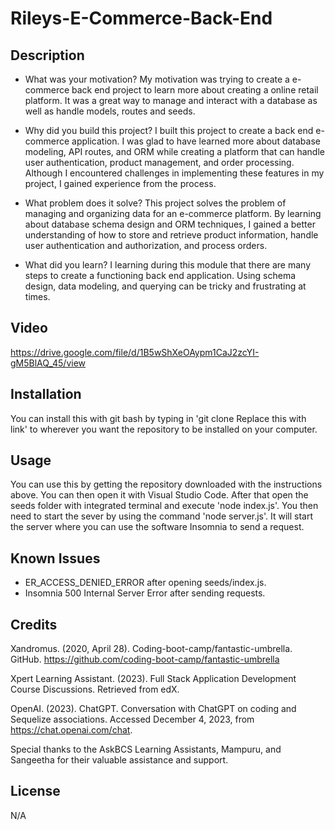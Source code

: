 # Rileys-E-Commerce-Back-End

## Description
- What was your motivation? My motivation was trying to create a e-commerce back end project to learn more about creating a online retail platform. It was a great way to manage and interact with a database as well as handle models, routes and seeds.

- Why did you build this project? I built this project to create a back end e-commerce application. I was glad to have learned more about database modeling, API routes, and ORM while creating a platform that can handle user authentication, product management, and order processing.  Although I encountered challenges in implementing these features in my project, I gained experience from the process.

- What problem does it solve? This project solves the problem of managing and organizing data for an e-commerce platform. By learning about database schema design and ORM techniques, I gained a better understanding of how to store and retrieve product information, handle user authentication and authorization, and process orders.

- What did you learn? I learning during this module that there are many steps to create a functioning back end application. Using schema design, data modeling, and querying can be tricky and frustrating at times. 

## Video
https://drive.google.com/file/d/1B5wShXeOAypm1CaJ2zcYI-gM5BlAQ_45/view

## Installation
You can install this with git bash by typing in 'git clone Replace this with link' to wherever you want the repository to be installed on your computer.

## Usage
You can use this by getting the repository downloaded with the instructions above. You can then open it with Visual Studio Code. After that open the seeds folder with integrated terminal and execute 'node index.js'. You then need to start the sever by using the command 'node server.js'. It will start the server where you can use the software Insomnia to send a request.

## Known Issues
- ER_ACCESS_DENIED_ERROR after opening seeds/index.js. 
- Insomnia 500 Internal Server Error after sending requests.

## Credits

Xandromus. (2020, April 28). Coding-boot-camp/fantastic-umbrella. GitHub. https://github.com/coding-boot-camp/fantastic-umbrella 

Xpert Learning Assistant. (2023). Full Stack Application Development Course Discussions. Retrieved from edX.

OpenAI. (2023). ChatGPT. Conversation with ChatGPT on coding and Sequelize associations. Accessed December 4, 2023, from https://chat.openai.com/chat.

Special thanks to the AskBCS Learning Assistants, Mampuru, and Sangeetha for their valuable assistance and support.

## License
N/A
